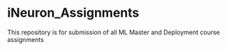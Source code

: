 # iNeuron_Assignments
This repository is for submission of all ML Master and Deployment course assignments
